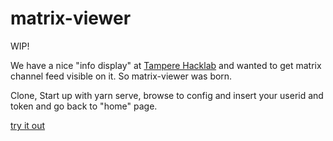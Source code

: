 # matrix-viewer

WIP!

We have a nice "info display" at [Tampere Hacklab](https://tampere.hacklab.fi/) and wanted to get matrix channel feed visible on it. So matrix-viewer was born.

Clone, Start up with yarn serve, browse to config and insert your userid and token and go back to "home" page.

[try it out](https://tswfi.github.io/matrix-viewer/)
